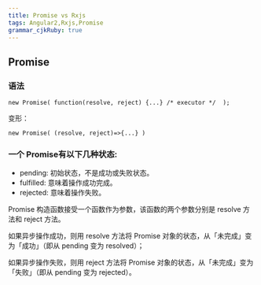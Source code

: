 ```yaml
---
title: Promise vs Rxjs 
tags: Angular2,Rxjs,Promise
grammar_cjkRuby: true
---
```


## Promise
### 语法
```
new Promise( function(resolve, reject) {...} /* executor */  );
```
变形：
```
new Promise( (resolve, reject)=>{...} )
```
### 一个 Promise有以下几种状态:
- pending: 初始状态，不是成功或失败状态。
- fulfilled: 意味着操作成功完成。
- rejected: 意味着操作失败。

Promise 构造函数接受一个函数作为参数，该函数的两个参数分别是 resolve 方法和 reject 方法。

如果异步操作成功，则用 resolve 方法将 Promise 对象的状态，从「未完成」变为「成功」（即从 pending 变为 resolved）；

如果异步操作失败，则用 reject 方法将 Promise 对象的状态，从「未完成」变为「失败」（即从 pending 变为 rejected）。

